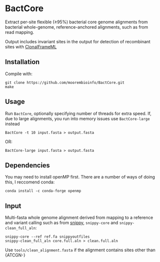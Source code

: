 # BactCore
Extract per-site flexible (≥95%) bacterial core genome alignments from bacterial whole-genome, reference-anchored alignments, such as from read mapping. 

Output includes invariant sites in the output for detection of recombinant sites with [ClonalFrameML](https://github.com/xavierdidelot/ClonalFrameML)




## Installation
Compile with:
```shell
git clone https://github.com/moorembioinfo/BactCore.git
make
```
## Usage

Run `BactCore`, optionally specifying number of threads for extra speed. If, due to large alignments, you run into memory issues use `BactCore-large` instead

```shell
BactCore -t 10 input.fasta > output.fasta
```
OR:
```shell
BactCore-large input.fasta > output.fasta
```

## Dependencies
You may need to install openMP first. There are a number of ways of doing this, I reccomend conda:

```shell
conda install -c conda-forge openmp
```


## Input

Multi-fasta whole genome alignment derived from mapping to a reference and variant calling such as from [snippy](https://github.com/tseemann/snippy), `snippy-core` and `snippy-clean_full_aln`:

```shell
snippy-core --ref ref.fa snippyoutfiles 
snippy-clean_full_aln core.full.aln > clean.full.aln
```

Use `tools/clean_alignment.fasta` if the alignment contains sites other than {ATCGN-}
